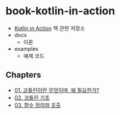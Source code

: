 # book-kotlin-in-action

* [Kotlin in Action](https://www.kyobobook.co.kr/product/detailViewKor.laf?mallGb=KOR&ejkGb=KOR&barcode=9791161750712) 책 관련 저장소
* docs
    * 이론
* examples
    * 예제 코드

## Chapters

* [01. 코틀린이란 무엇이며, 왜 필요한가?](/docs/chapter-001.md)
* [02. 코틀린 기초](/docs/chapter-002.md)
* [03. 함수 정의와 호출](/docs/chapter-003.md)
